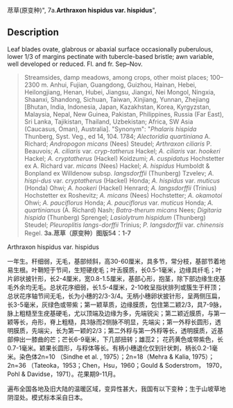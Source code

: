荩草(原变种)",
7a.**Arthraxon hispidus var. hispidus**",

## Description
Leaf blades ovate, glabrous or abaxial surface occasionally puberulous, lower 1/3 of margins pectinate with tubercle-based bristle; awn variable, well developed or reduced. Fl. and fr. Sep–Nov.

> Streamsides, damp meadows, among crops, other moist places; 100–2300 m. Anhui, Fujian, Guangdong, Guizhou, Hainan, Hebei, Heilongjiang, Henan, Hubei, Jiangsu, Jiangxi, Nei Mongol, Ningxia, Shaanxi, Shandong, Sichuan, Taiwan, Xinjiang, Yunnan, Zhejiang [Bhutan, India, Indonesia, Japan, Kazakhstan, Korea, Kyrgyzstan, Malaysia, Nepal, New Guinea, Pakistan, Philippines, Russia (Far East), Sri Lanka, Tajikistan, Thailand, Uzbekistan; Africa, SW Asia (Caucasus, Oman), Australia].
  "Synonym": "*Phalaris hispida* Thunberg, Syst. Veg., ed 14, 104. 1784; *Alectoridia quartiniana* A. Richard; *Andropogon micans* (Nees) Steudel; *Arthraxon ciliaris* P. Beauvois; *A. ciliaris* var. *cryp-tatherus* Hackel; *A. ciliaris* var. *hookeri* Hackel; *A. cryptatherus* (Hackel) Koidzumi; *A. cuspidatus* Hochstetter ex A. Richard var. *micans* (Nees) Hackel; *A. hispidus* Humboldt &amp; Bonpland ex Willdenow subsp. *langsdorffii* (Thunberg) Tzvelev; *A. hispi-dus* var. *cryptatherus* (Hackel) Honda; *A. hispidus* var. *muticus* (Honda) Ohwi; *A. hookeri* (Hackel) Henrard; *A. langsdorffii* (Trinius) Hochstetter ex Roshevitz; *A. micans* (Nees) Hochstetter; *A. okamotoi* Ohwi; *A. pauciflorus* Honda; *A. pauciflorus* var. *muticus* Honda; *A. quartinianus* (A. Richard) Nash; *Batra-therum micans* Nees; *Digitaria hispida* (Thunberg) Sprengel; *Lasiolytrum hispidum* (Thunberg) Steudel; *Pleuroplitis langs-dorffii* Trinius; *P. langsdorffii* var. *chinensis* Regel.
**3a.荩草（原变种）图版54：1-7**

Arthraxon hispidus var. hispidus

一年生。秆细弱，无毛，基部倾斜，高30-60厘米，具多节，常分枝，基部节着地易生根。叶鞘短于节间，生短硬疣毛；叶舌膜质，长0.5-1毫米，边缘具纤毛；叶片卵状披针形，长2-4厘米，宽0.8-1.5厘米，基部心形，抱茎，除下部边缘生疣基毛外余均无毛。总状花序细弱，长1.5-4厘米，2-10枚呈指状排列或簇生于秆顶；总状花序轴节间无毛，长为小穗的2/3-3/4。无柄小穗卵状披针形，呈两侧压扁，长3-5毫米，灰绿色或带紫；第一颖草质，边缘膜质，包住第二颖2/3，具7-9脉，脉上粗糙至生疣基硬毛，尤以顶端及边缘为多，先端锐尖；第二颖近膜质，与第一颖等长，舟形，脊上粗糙，具3脉而2侧脉不明显，先端尖；第一外稃长圆形，透明膜质，先端尖，长为第一颖的2/3；第二外稃与第一外稃等长，透明膜质，近基部伸出一膝曲的芒；芒长6-9毫米，下几部扭转；雄蕊2； 花药黄色或带紫色，长0.7-1毫米。颖果长圆形，与稃体等长。有柄小穗退化仅到针状刺，柄长0.2-1毫米。染色体2n=10 （Sindhe et al. , 1975）；2n=18（Mehra & Kalia, 1975）；2n=36 （Tateoka，1953；Chen，Hsu，1960；Gould & Soderstrom， 1970，Pohl & Davidse，1971）。花果期9-11月。

遍布全国各地及旧大陆的温暖区域，变异性甚大，我国有以下变种；生于山坡草地阴湿处。模式标本采自日本。
